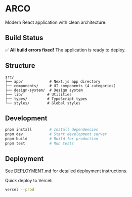 # ARCO

Modern React application with clean architecture.

## Build Status

✅ **All build errors fixed!** The application is ready to deploy.

## Structure

```
src/
├── app/            # Next.js app directory
├── components/     # UI components (4 categories)
├── design-system/  # Design system
├── lib/           # Utilities
├── types/         # TypeScript types
└── styles/        # Global styles
```

## Development

```bash
pnpm install        # Install dependencies
pnpm dev            # Start development server
pnpm build          # Build for production
pnpm test           # Run tests
```

## Deployment

See [DEPLOYMENT.md](./DEPLOYMENT.md) for detailed deployment instructions.

Quick deploy to Vercel:
```bash
vercel --prod
```
